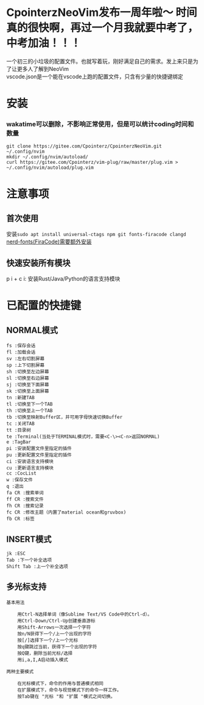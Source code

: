 # CpointerzNeoVim发布一周年啦～   时间真的很快啊，再过一个月我就要中考了，中考加油！！！

一个初三的小垃圾的配置文件。也就写着玩，刚好满足自己的需求。发上来只是为了让更多人了解到NeoVim  
vscode.json是一个能在vscode上跑的配置文件，只含有少量的快捷键绑定  

# 安装  
### wakatime可以删除，不影响正常使用，但是可以统计coding时间和数量
```
git clone https://gitee.com/Cpointerz/CpointerzNeoVim.git ~/.config/nvim  
mkdir ~/.config/nvim/autoload/  
curl https://gitee.com/Cpointerz/vim-plug/raw/master/plug.vim > ~/.config/nvim/autoload/plug.vim  
```

# 注意事项  

## 首次使用  
安装```sudo apt install universal-ctags npm git fonts-firacode clangd```  
[nerd-fonts(FiraCode)需要额外安装](https://github.com/ryanoasis/nerd-fonts)  

## 快速安装所有模块  
p i + c i: 安装Rust/Java/Python的语言支持模块  

# 已配置的快捷键

## NORMAL模式  
```
fs :保存会话  
fl :加载会话  
sv :左右切割屏幕  
sp :上下切割屏幕  
sh :切换至左边屏幕  
sl :切换至右边屏幕  
sj :切换至下面屏幕  
sk :切换至上面屏幕  
tn :新建TAB  
tl :切换至下一个TAB  
th :切换至上一个TAB 
tb :切换至映射Buffer区，并可用字母快速切换Buffer 
tc :关闭TAB   
tt :目录树
te :Terminal(当处于TERMINAL模式时，需要<C-\><C-n>返回NORMAL)  
e :TagBar  
pi :安装配置文件里指定的插件  
pu :更新配置文件里指定的插件  
ci :安装语言支持模块  
cu :更新语言支持模块  
cc :CocList  
w :保存文件  
q :退出  
fa CR :搜索单词  
ff CR :搜索文件  
fh CR :搜索记录  
fc CR :修改主题（内置了material ocean和gruvbox)  
fb CR :标签  
```  
## INSERT模式
```  
jk :ESC
Tab :下一个补全选项  
Shift Tab :上一个补全选项  
```
## 多光标支持  
```  
基本用法

    用Ctrl-N选择单词（像Sublime Text/VS Code中的Ctrl-d）。
    用Ctrl-Down/Ctrl-Up创建垂直游标
    用Shift-Arrows一次选择一个字符
    按n/N获得下一个/上一个出现的字符
    按[/]选择下一个/上一个光标
    按q键跳过当前，获得下一个出现的字符
    按Q键，删除当前光标/选择
    用i,a,I,A启动插入模式

两种主要模式

    在光标模式下，命令的作用与普通模式相同
    在扩展模式下，命令与视觉模式下的命令一样工作。
    按Tab键在 "光标 "和 "扩展 "模式之间切换。
```
